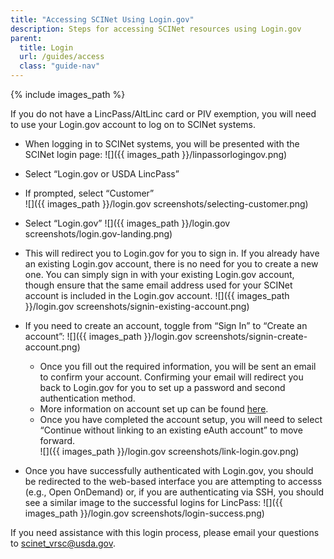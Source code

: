 ```yaml
---
title: "Accessing SCINet Using Login.gov"
description: Steps for accessing SCINet resources using Login.gov
parent:
  title: Login
  url: /guides/access
  class: "guide-nav"
---
```


{% include images_path %}




If you do not have a LincPass/AltLinc card or PIV exemption, you will need to use your Login.gov account to log on to SCINet systems.

- When logging in to SCINet systems, you will be presented with the SCINet login page: 
  ![]({{ images_path }}/linpassorlogingov.png)

- Select “Login.gov or USDA LincPass”
- If prompted, select “Customer”  
  ![]({{ images_path }}/login.gov screenshots/selecting-customer.png)

- Select “Login.gov”
  ![]({{ images_path }}/login.gov screenshots/login.gov-landing.png)

- This will redirect you to Login.gov for you to sign in. If you already have an existing Login.gov account, there is no need for you to create a new one. You can simply sign in with your existing Login.gov account, though ensure that the same email address used for your SCINet account is included in the Login.gov account.
  ![]({{ images_path }}/login.gov screenshots/signin-existing-account.png)

- If you need to create an account, toggle from “Sign In” to “Create an account”:
  ![]({{ images_path }}/login.gov screenshots/signin-create-account.png)

  - Once you fill out the required information, you will be sent an email to confirm your account.  Confirming your email will redirect you back to Login.gov for you to set up a password and second authentication method. 
  - More information on account set up can be found [here](https://www.login.gov/help/get-started/create-your-account/).
  - Once you have completed the account setup, you will need to select “Continue without linking to an existing eAuth account” to move forward.  
    ![]({{ images_path }}/login.gov screenshots/link-login.gov.png)

- Once you have successfully authenticated with Login.gov, you should be redirected to the web-based interface you are attempting to accesss (e.g., Open OnDemand) or, if you are authenticating via SSH, you should see a similar image to the successful logins for LincPass: 
  ![]({{ images_path }}/login.gov screenshots/login-success.png)

If you need assistance with this login process, please email your questions to [scinet_vrsc@usda.gov](scinet_vrsc@usda.gov). 

